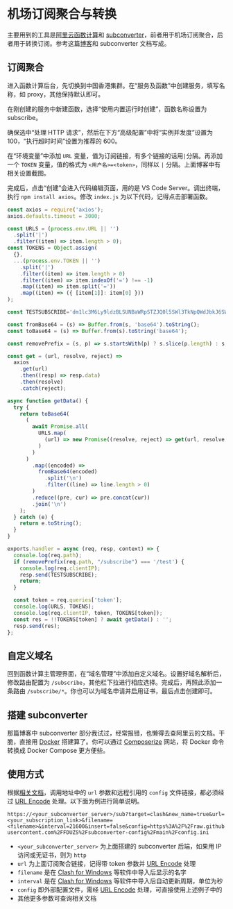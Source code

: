 # 机场订阅聚合与转换

主要用到的工具是[阿里云函数计算]和 [subconverter]，前者用于机场订阅聚合，后者用于转换订阅。参考这篇[博客]和 subconverter 文档写成。

## 订阅聚合

进入函数计算后台，先切换到中国香港集群。在“服务及函数”中创建服务，填写名称，如 proxy，其他保持默认即可。

在刚创建的服务中新建函数，选择“使用内置运行时创建”，函数名称设置为 subscribe。

确保选中“处理 HTTP 请求”，然后在下方“高级配置”中将“实例并发度”设置为 100，“执行超时时间”设置为推荐的 600。

在“环境变量”中添加 `URL` 变量，值为订阅链接，有多个链接的话用`|`分隔。再添加一个 `TOKEN` 变量，值的格式为 `<用户名>=<token>`，同样以 `|` 分隔。上面博客中有相关设置截图。

完成后，点击“创建”会进入代码编辑页面，用的是 VS Code Server。调出终端，执行 `npm install axios`。修改 `index.js` 为以下代码，记得点击部署函数。

```js
const axios = require('axios');
axios.defaults.timeout = 3000;

const URLS = (process.env.URL || '')
  .split('|')
  .filter((item) => item.length > 0);
const TOKENS = Object.assign(
  {},
  ...(process.env.TOKEN || '')
    .split('|')
    .filter((item) => item.length > 0)
    .filter((item) => item.indexOf('=') !== -1)
    .map((item) => item.split('='))
    .map((item) => ({ [item[1]]: item[0] }))
);

const TESTSUBSCRIBE='dm1lc3M6Ly9ldzBLSUNBaWRpSTZJQ0l5SWl3TkNpQWdJbkJ6SWpvZ0l1YTFpK2l2bFNJc0RRb2dJQ0poWkdRaU9pQWlNVEkzTGpBdU1DNHhJaXdOQ2lBZ0luQnZjblFpT2lBaU1USXpORFVpTEEwS0lDQWlhV1FpT2lBaU16QXdaRGN6T1RZdE1tUXlPQzAwWmpKaUxUaG1PV1l0TXpjMU5UQTVZbVZpTVROaElpd05DaUFnSW1GcFpDSTZJQ0l3SWl3TkNpQWdJbk5qZVNJNklDSmhkWFJ2SWl3TkNpQWdJbTVsZENJNklDSjBZM0FpTEEwS0lDQWlkSGx3WlNJNklDSnViMjVsSWl3TkNpQWdJbWh2YzNRaU9pQWlJaXdOQ2lBZ0luQmhkR2dpT2lBaUlpd05DaUFnSW5Sc2N5STZJQ0lpTEEwS0lDQWljMjVwSWpvZ0lpSU5DbjA9DQo='

const fromBase64 = (s) => Buffer.from(s, 'base64').toString();
const toBase64 = (s) => Buffer.from(s).toString('base64');

const removePrefix = (s, p) => s.startsWith(p) ? s.slice(p.length) : s;

const get = (url, resolve, reject) =>
  axios
    .get(url)
    .then((resp) => resp.data)
    .then(resolve)
    .catch(reject);

async function getData() {
  try {
    return toBase64(
      (
        await Promise.all(
          URLS.map(
            (url) => new Promise((resolve, reject) => get(url, resolve, reject))
          )
        )
      )
        .map((encoded) =>
          fromBase64(encoded)
            .split('\n')
            .filter((line) => line.length > 0)
        )
        .reduce((pre, cur) => pre.concat(cur))
        .join('\n')
    );
  } catch (e) {
    return e.toString();
  }
}

exports.handler = async (req, resp, context) => {
  console.log(req.path);
  if (removePrefix(req.path, "/subscribe") === '/test') {
    console.log(req.clientIP);
    resp.send(TESTSUBSCRIBE);
    return;
  }

  const token = req.queries['token'];
  console.log(URLS, TOKENS);
  console.log(req.clientIP, token, TOKENS[token]);
  const res = !!TOKENS[token] ? await getData() : '';
  resp.send(res);
};
```

## 自定义域名

回到函数计算主管理界面，在“域名管理”中添加自定义域名。设置好域名解析后，修改路由配置为 `/subscribe`，其他栏下拉进行相应选择。完成后，再照此添加一条路由 `/subscribe/*`。你也可以为域名申请并启用证书，最后点击创建即可。

## 搭建 subconverter

那篇博客中 subconverter 部分我试过，经常报错，也懒得去查阿里云的文档。干脆，直接用 [Docker][subconverter-docker] 搭建算了。你可以通过 [Composerize] 网站，将 Docker 命令转换成 Docker Compose 更方便些。

## 使用方式

根据[相关文档][中文文档]，调用地址中的 `url` 参数和远程引用的 `config` 文件链接，都必须经过 [URL Encode] 处理。以下面为例进行简单说明。

`https://<your_subconverter_server>/sub?target=clash&new_name=true&url=<your_subscription_link>&filename=<filename>&interval=21600&insert=false&config=https%3A%2F%2Fraw.githubusercontent.com%2FFDUZS%2Fsubconverter-config%2Fmain%2Fconfig.ini`

- `<your_subconverter_server>` 为上面搭建的 subconverter 后端，如果用 IP 访问或无证书，则为 `http`
- `url` 为上面订阅聚合链接，记得带 token 参数并 [URL Encode] 处理
- `filename` 是在 [Clash for Windows] 等软件中导入后显示的名字
- `interval` 是在 [Clash for Windows] 等软件中导入后自动更新周期，单位为秒
- `config` 即外部配置文件，需经 [URL Encode] 处理，可直接使用上述例子中的
- 其他更多参数可查询相关文档

[阿里云函数计算]: https://fcnext.console.aliyun.com/cn-hongkong/services
[subconverter]: https://github.com/tindy2013/subconverter
[博客]: https://www.ohyee.cc/post/note_lambda_v2ray_clash
[subconverter-docker]: https://github.com/tindy2013/subconverter/blob/master/README-docker.md
[Composerize]: https://www.composerize.com/
[中文文档]: https://github.com/tindy2013/subconverter/blob/master/README-cn.md
[URL Encode]: https://www.urlencoder.org/
[Clash for Windows]: https://docs.cfw.lbyczf.com/
